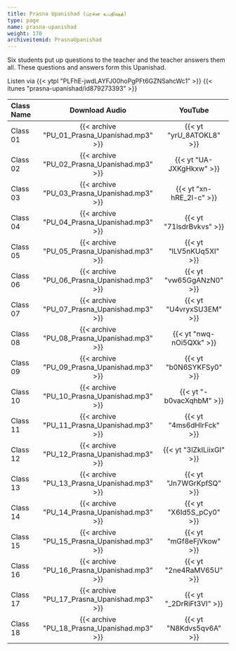 ```yaml
---
title: Prasna Upanishad (ப்ரச்ன உபநிஷத்)
type: page
name: prasna-upanishad
weight: 170
archiveitemid: PrasnaUpanishad
---
```


Six students put up questions to the teacher and the teacher answers them all. These questions and answers form this Upanishad.

Listen via {{< ytpl "PLFhE-jwdLAYFJ00hoPgPFt6GZNSahcWc1" >}} {{< itunes "prasna-upanishad/id879273393" >}}

Class Name | Download Audio | YouTube
:---|:---:|:---:
Class 01 | {{< archive "PU_01_Prasna_Upanishad.mp3" >}} | {{< yt "yrU_8ATOKL8" >}}
Class 02 | {{< archive "PU_02_Prasna_Upanishad.mp3" >}} | {{< yt "UA-JXKgHkxw" >}}
Class 03 | {{< archive "PU_03_Prasna_Upanishad.mp3" >}} | {{< yt "xn-hRE_2l-c" >}}
Class 04 | {{< archive "PU_04_Prasna_Upanishad.mp3" >}} | {{< yt "71lsdrBvkvs" >}}
Class 05 | {{< archive "PU_05_Prasna_Upanishad.mp3" >}} | {{< yt "lLV5nKUq5XI" >}}
Class 06 | {{< archive "PU_06_Prasna_Upanishad.mp3" >}} | {{< yt "vw65GgANzN0" >}}
Class 07 | {{< archive "PU_07_Prasna_Upanishad.mp3" >}} | {{< yt "U4vryxSU3EM" >}}
Class 08 | {{< archive "PU_08_Prasna_Upanishad.mp3" >}} | {{< yt "nwq-nOi5QXk" >}}
Class 09 | {{< archive "PU_09_Prasna_Upanishad.mp3" >}} | {{< yt "b0N6SYKFSy0" >}}
Class 10 | {{< archive "PU_10_Prasna_Upanishad.mp3" >}} | {{< yt "-b0vacXqhbM" >}}
Class 11 | {{< archive "PU_11_Prasna_Upanishad.mp3" >}} | {{< yt "4ms6dHlrFck" >}}
Class 12 | {{< archive "PU_12_Prasna_Upanishad.mp3" >}} | {{< yt "3lZkILiixGI" >}}
Class 13 | {{< archive "PU_13_Prasna_Upanishad.mp3" >}} | {{< yt "Jn7WGrKpfSQ" >}}
Class 14 | {{< archive "PU_14_Prasna_Upanishad.mp3" >}} | {{< yt "X6Id5S_pCy0" >}}
Class 15 | {{< archive "PU_15_Prasna_Upanishad.mp3" >}} | {{< yt "mGf8eFjVkow" >}}
Class 16 | {{< archive "PU_16_Prasna_Upanishad.mp3" >}} | {{< yt "2ne4RaMV65U" >}}
Class 17 | {{< archive "PU_17_Prasna_Upanishad.mp3" >}} | {{< yt "_2DrRiFt3VI" >}}
Class 18 | {{< archive "PU_18_Prasna_Upanishad.mp3" >}} | {{< yt "N8Kdvs5qv6A" >}}
